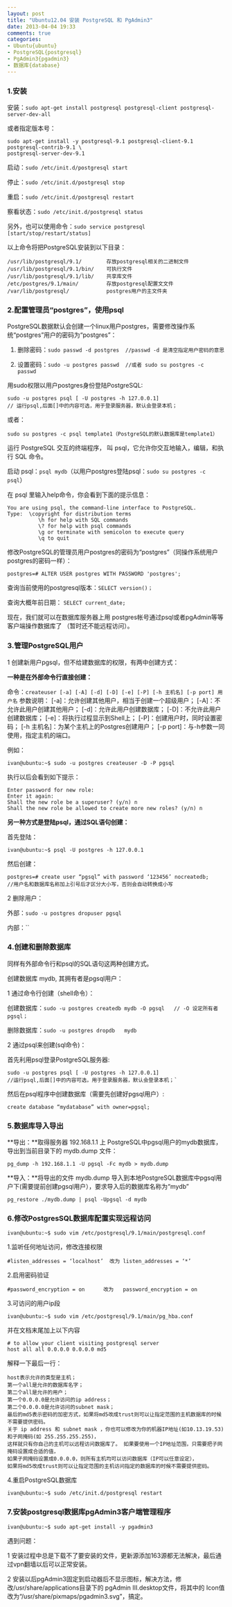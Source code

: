 ```yaml
---
layout: post
title: "Ubuntu12.04 安装 PostgreSQL 和 PgAdmin3"
date: 2013-04-04 19:33
comments: true
categories: 
- Ubuntu{ubuntu}
- PostgreSQL{postgresql}
- PgAdmin3{pgadmin3}
- 数据库{database}
---
```



### 1.安装

安装：`sudo apt-get install postgresql postgresql-client postgresql-server-dev-all`

或者指定版本号：

	sudo apt-get install -y postgresql-9.1 postgresql-client-9.1 postgresql-contrib-9.1 \
	postgresql-server-dev-9.1

启动：`sudo /etc/init.d/postgresql start`

停止：`sudo /etc/init.d/postgresql stop`

重启：`sudo /etc/init.d/postgresql restart`

察看状态：`sudo /etc/init.d/postgresql status`

另外，也可以使用命令：`sudo service postgresql  [start/stop/restart/status]`

以上命令将把PostgreSQL安装到以下目录：

	/usr/lib/postgresql/9.1/        存放postgresql相关的二进制文件
	/usr/lib/postgresql/9.1/bin/    可执行文件 
	/usr/lib/postgresql/9.1/lib/    共享库文件 
	/etc/postgres/9.1/main/         存放postgresql配置文文件 
	/var/lib/postgresql/            postgres用户的主文件夹

<!-- more -->

### 2.配置管理员“postgres”，使用psql

PostgreSQL数据默认会创建一个linux用户postgres，需要修改操作系统“postgres”用户的密码为“postgres”：

1. 删除密码：`sudo passwd -d postgres  //passwd -d 是清空指定用户密码的意思`

2. 设置密码：`sudo -u postgres passwd  //或者 sudo su postgres -c passwd`

用sudo权限以用户postgres身份登陆PostgreSQL:

	sudo -u postgres psql [ -U postgres -h 127.0.0.1]   
	// 运行psql,后面[]中的内容可选，用于登录服务器，默认会登录本机；

或者：

`sudo su postgres -c psql template1（PostgreSQL的默认数据库是template1）`

运行 PostgreSQL 交互的终端程序， 叫 psql，它允许你交互地输入，编辑，和执行 SQL 命令。

启动 psql：`psql mydb`（以用户postgres登陆psql：`sudo su postgres -c psql`）

在 psql 里输入help命令，你会看到下面的提示信息：

	You are using psql, the command-line interface to PostgreSQL.
	Type:  \copyright for distribution terms
	          \h for help with SQL commands
	          \? for help with psql commands
	          \g or terminate with semicolon to execute query
	          \q to quit

修改PostgreSQL的管理员用户postgres的密码为“postgres”（同操作系统用户postgres的密码一样）：

`postgres=# ALTER USER postgres WITH PASSWORD 'postgres';`

查询当前使用的postgresql版本：`SELECT version()；`

查询大概年前日期：            `SELECT current_date;`

现在，我们就可以在数据库服务器上用 postgres帐号通过psql或者pgAdmin等等客户端操作数据库了
（暂时还不能远程访问）。

### 3.管理PostgreSQL用户

1 创建新用户pgsql，但不给建数据库的权限，有两中创建方式：

**一种是在外部命令行直接创建：**

  命令：`createuser [-a] [-A] [-d] [-D] [-e] [-P] [-h 主机名] [-p port] 用户名`
    参数说明：
    [-a]：允许创建其他用户，相当于创建一个超级用户；
    [-A]：不允许此用户创建其他用户；
    [-d]：允许此用户创建数据库；
    [-D]：不允许此用户创建数据库；
    [-e]：将执行过程显示到Shell上；
    [-P]：创建用户时，同时设置密码；
    [-h 主机名]：为某个主机上的Postgres创建用户；
    [-p port]：与-h参数一同使用，指定主机的端口。
   
例如：

`ivan@ubuntu:~$ sudo -u postgres createuser -D -P pgsql `

执行以后会看到如下提示：

	Enter password for new role: 
	Enter it again: 
	Shall the new role be a superuser? (y/n) n
	Shall the new role be allowed to create more new roles? (y/n) n
      
**另一种方式是登陆psql，通过SQL语句创建：**

首先登陆：

`ivan@ubuntu:~$ psql -U postgres -h 127.0.0.1`

然后创建：

	postgres=# create user “pgsql” with password ‘123456’ nocreatedb; 
	//用户名和数据库名称加上引号后才区分大小写，否则会自动转换成小写

2 删除用户：

外部：`sudo -u postgres dropuser pgsql`

内部：``


### 4.创建和删除数据库

同样有外部命令行和psql的SQL语句这两种创建方式。

创建数据库 mydb, 其拥有者是pgsql用户：

1  通过命令行创建（shell命令）：

创建数据库：`sudo -u postgres createdb mydb -O pgsql   // -O 设定所有者pgsql；`

删除数据库：`sudo -u postgres dropdb   mydb`

2  通过psql来创建(sql命令)：

首先利用psql登录PostgreSQL服务器:

	sudo -u postgres psql [ -U postgres -h 127.0.0.1]  
	//运行psql,后面[]中的内容可选，用于登录服务器，默认会登录本机；`

然后在psql程序中创建数据库（需要先创建好pgsql用户）: 

`create database “mydatabase” with owner=pgsql;`


### 5.数据库导入导出

**导出：**取得服务器 192.168.1.1 上 PostgreSQL中pgsql用户的mydb数据库，导出到当前目录下的 mydb.dump 文件：

`pg_dump -h 192.168.1.1 -U pgsql -Fc mydb > mydb.dump`

**导入：**将导出的文件 mydb.dump 导入到本地PostgreSQL数据库中pgsql用户下(需要提前创建pgsql用户），要求导入后的数据库名称为“mydb”

`pg_restore ./mydb.dump | psql -Upgsql -d mydb`

### 6.修改PostgresSQL数据库配置实现远程访问

`ivan@ubuntu:~$ sudo vim /etc/postgresql/9.1/main/postgresql.conf`

1.监听任何地址访问，修改连接权限

`#listen_addresses = ‘localhost’  改为 listen_addresses = ‘*’`

2.启用密码验证

`#password_encryption = on      改为   password_encryption = on`

3.可访问的用户ip段

`ivan@ubuntu:~$ sudo vim /etc/postgresql/9.1/main/pg_hba.conf`

并在文档末尾加上以下内容

	# to allow your client visiting postgresql server
	host all all 0.0.0.0 0.0.0.0 md5

解释一下最后一行：

	host表示允许的类型是主机； 
	第一个all是允许的数据库名字； 
	第二个all是允许的用户； 
	第一个0.0.0.0是允许访问的ip address； 
	第二个0.0.0.0是允许访问的subnet mask； 
	最后的md5表示密码的加密方式，如果将md5改成trust则可以让指定范围的主机数据库的时候不需要提供密码。
	关于 ip address 和 subnet mask ，你也可以修改为你的机器IP地址(如10.13.19.53)和子网掩码(如 255.255.255.255)，
	这样就只有你自己的主机可以远程访问数据库了。 如果要使用一个IP地址范围，只需要把子网掩码设置成合适的值，
	如果子网掩码设置成0.0.0.0，则所有主机均可以访问数据库（IP可以任意设定），
	如果将md5改成trust则可以让指定范围的主机访问指定的数据库的时候不需要提供密码。

4.重启PostgreSQL数据库

`ivan@ubuntu:~$ sudo /etc/init.d/postgresql restart`

### 7.安装postgresql数据库pgAdmin3客户端管理程序            

`ivan@ubuntu:~$ sudo apt-get install -y pgadmin3`

遇到问题：

1 安装过程中总是下载不了要安装的文件，更新源添加163源都无法解决，最后通过vpn翻墙以后可以正常安装。

2 安装以后pgAdmin3固定到启动器后不显示图标，解决方法，修改/usr/share/applications目录下的 pgAdmin III.desktop文件，将其中的 Icon值改为“/usr/share/pixmaps/pgadmin3.svg”，搞定。



